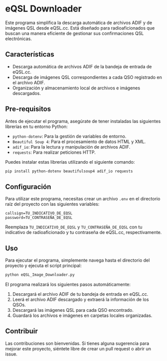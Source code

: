 # eQSL Downloader

Este programa simplifica la descarga automática de archivos ADIF y de imágenes QSL desde eQSL.cc. Está diseñado para radioaficionados que buscan una manera eficiente de gestionar sus confirmaciones QSL electrónicas.

## Características

- Descarga automática de archivos ADIF de la bandeja de entrada de eQSL.cc.
- Descarga de imágenes QSL correspondientes a cada QSO registrado en el archivo ADIF.
- Organización y almacenamiento local de archivos e imágenes descargados.

## Pre-requisitos

Antes de ejecutar el programa, asegúrate de tener instaladas las siguientes librerías en tu entorno Python:

- `python-dotenv`: Para la gestión de variables de entorno.
- `Beautiful Soup 4`: Para el procesamiento de datos HTML y XML.
- `adif_io`: Para la lectura y manipulación de archivos ADIF.
- `requests`: Para realizar peticiones HTTP.

Puedes instalar estas librerías utilizando el siguiente comando:

```bash
pip install python-dotenv beautifulsoup4 adif_io requests
```

## Configuración

Para utilizar este programa, necesitas crear un archivo `.env` en el directorio raíz del proyecto con las siguientes variables:

```
callsign=TU_INDICATIVO_DE_EQSL
password=TU_CONTRASEÑA_DE_EQSL
```

Reemplaza `TU_INDICATIVO_DE_EQSL` y `TU_CONTRASEÑA_DE_EQSL` con tu indicativo de radioaficionado y tu contraseña de eQSL.cc, respectivamente.

## Uso

Para ejecutar el programa, simplemente navega hasta el directorio del proyecto y ejecuta el script principal:

```bash
python eQSL_Image_Downloader.py
```

El programa realizará los siguientes pasos automáticamente:

1. Descargará el archivo ADIF de tu bandeja de entrada en eQSL.cc.
2. Leerá el archivo ADIF descargado y extraerá la información de los QSOs.
3. Descargará las imágenes QSL para cada QSO encontrado.
4. Guardará los archivos e imágenes en carpetas locales organizadas.

## Contribuir

Las contribuciones son bienvenidas. Si tienes alguna sugerencia para mejorar este proyecto, siéntete libre de crear un pull request o abrir un issue.

